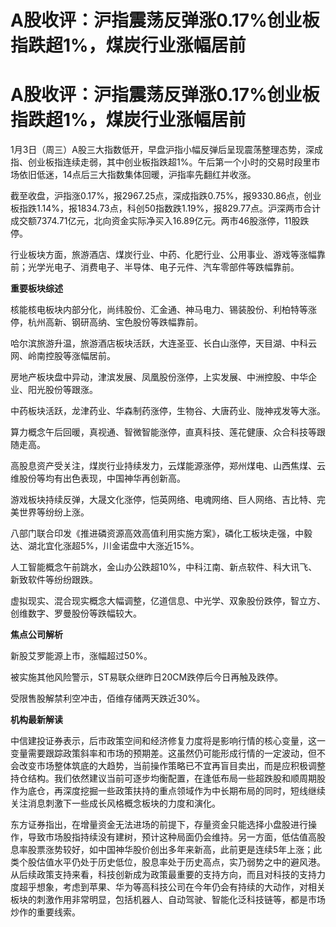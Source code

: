 # A股收评：沪指震荡反弹涨0.17%创业板指跌超1%，煤炭行业涨幅居前

# A股收评：沪指震荡反弹涨0.17%创业板指跌超1%，煤炭行业涨幅居前

1月3日（周三）A股三大指数低开，早盘沪指小幅反弹后呈现震荡整理态势，深成指、创业板指连续走弱，其中创业板指跌超1%。午后第一个小时的交易时段里市场依旧低迷，14点后三大指数集体回暖，沪指率先翻红并收涨。

截至收盘，沪指涨0.17%，报2967.25点，深成指跌0.75%，报9330.86点，创业板指跌1.14%，报1834.73点，科创50指数跌1.19%，报829.77点。沪深两市合计成交额7374.71亿元，北向资金实际净买入16.89亿元。两市46股涨停，11股跌停。

行业板块方面，旅游酒店、煤炭行业、中药、化肥行业、公用事业、游戏等涨幅靠前；光学光电子、消费电子、半导体、电子元件、汽车零部件等跌幅靠前。

**重要板块综述**

核能核电板块内部分化，尚纬股份、汇金通、神马电力、锡装股份、利柏特等涨停，杭州高新、钢研高纳、宝色股份等跌幅靠前。

哈尔滨旅游升温，旅游酒店板块活跃，大连圣亚、长白山涨停，天目湖、中科云网、岭南控股等涨幅居前。

房地产板块盘中异动，津滨发展、凤凰股份涨停，上实发展、中洲控股、中华企业、阳光股份等跟涨。

中药板块活跃，龙津药业、华森制药涨停，生物谷、大唐药业、陇神戎发等大涨。

算力概念午后回暖，真视通、智微智能涨停，直真科技、莲花健康、众合科技等跟随走高。

高股息资产受关注，煤炭行业持续发力，云煤能源涨停，郑州煤电、山西焦煤、云维股份等均有出色表现，中国神华再创新高。

游戏板块持续反弹，大晟文化涨停，恺英网络、电魂网络、巨人网络、吉比特、完美世界等纷纷上涨。

八部门联合印发《推进磷资源高效高值利用实施方案》，磷化工板块走强，中毅达、湖北宜化涨超5%，川金诺盘中大涨近15%。

人工智能概念午前跳水，金山办公跌超10%，中科江南、新点软件、科大讯飞、新致软件等纷纷跟跌。

虚拟现实、混合现实概念大幅调整，亿道信息、中光学、双象股份跌停，智立方、创维数字、罗曼股份等跌幅较大。

**焦点公司解析**

新股艾罗能源上市，涨幅超过50%。

被实施其他风险警示，ST易联众继昨日20CM跌停后今日再触及跌停。

受限售股解禁利空冲击，佰维存储两天跌近30%。

**机构最新解读**

中信建投证券表示，后市政策空间和经济修复力度将是影响行情的核心变量，这一变量需要跟踪政策斜率和市场的预期差。这虽然仍可能形成行情的一定波动，但不会改变市场整体筑底的大趋势，当前操作策略已不宜再盲目卖出，而是应积极调整持仓结构。我们依然建议当前可逐步均衡配置，在逢低布局一些超跌股和顺周期股作为底仓，再深度挖掘一些政策扶持的重点领域作为中长期布局的同时，短线继续关注消息刺激下一些成长风格概念板块的力度和演化。

东方证券指出，在增量资金无法进场的前提下，存量资金只能选择小盘股进行操作，导致市场股指持续没有建树，预计这种局面仍会维持。另一方面，低估值高股息率股票涨势较好，如中国神华股价创出多年来新高，此前更是连续5年上涨；此类个股估值水平仍处于历史低位，股息率处于历史高点，实乃弱势之中的避风港。从后续政策支持来看，科技创新成为政策最重要的支持方向，而且对科技的支持力度超乎想象，考虑到苹果、华为等高科技公司在今年仍会有持续的大动作，对相关板块的刺激作用非常明显，包括机器人、自动驾驶、智能化泛科技链等，都是市场炒作的重要线索。


